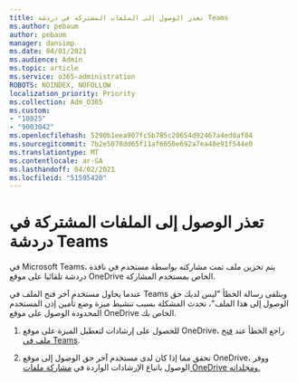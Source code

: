 ```yaml
---
title: تعذر الوصول إلى الملفات المشتركة في دردشة Teams
ms.author: pebaum
author: pebaum
manager: dansimp
ms.date: 04/01/2021
ms.audience: Admin
ms.topic: article
ms.service: o365-administration
ROBOTS: NOINDEX, NOFOLLOW
localization_priority: Priority
ms.collection: Adm_O365
ms.custom:
- "10825"
- "9003042"
ms.openlocfilehash: 5290b1eea907fc5b785c20654d92467a4ed0af04
ms.sourcegitcommit: 7b2e5078dd65f11af6650e692a7ea48e91f544e0
ms.translationtype: MT
ms.contentlocale: ar-SA
ms.lasthandoff: 04/02/2021
ms.locfileid: "51595420"
---
```

# <a name="unable-to-access-files-shared-in-teams-chat"></a>تعذر الوصول إلى الملفات المشتركة في دردشة Teams

في Microsoft Teams، يتم تخزين ملف تمت مشاركته بواسطة مستخدم في نافذة دردشة تلقائيا على موقع OneDrive الخاص بمستخدم المشاركة.

عندما يحاول مستخدم آخر فتح الملف في Teams ويتلقى رسالة الخطأ "ليس لديك حق الوصول إلى هذا الملف"، تحدث المشكلة بسبب تنشيط ميزة وضع تأمين إذن المستخدم المحدودة الوصول على موقع OneDrive الخاص بك.

1. للحصول على إرشادات لتعطيل الميزة على موقع OneDrive، راجع الخطأ عند [فتح ملف في Teams](https://go.microsoft.com/fwlink/?linkid=2155733).

1. تحقق مما إذا كان لدى مستخدم آخر حق الوصول إلى موقع OneDrive، ووفر الوصول باتباع الإرشادات الواردة في [مشاركة ملفات OneDrive ومجلداته.](https://go.microsoft.com/fwlink/?linkid=2156017)